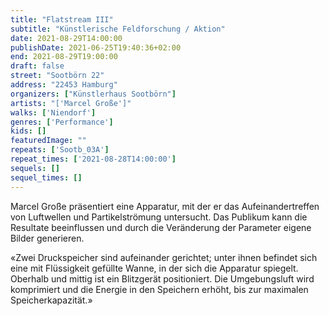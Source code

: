 ```yaml
---
title: "Flatstream III"
subtitle: "Künstlerische Feldforschung / Aktion"
date: 2021-08-29T14:00:00
publishDate: 2021-06-25T19:40:36+02:00
end: 2021-08-29T19:00:00
draft: false
street: "Sootbörn 22"
address: "22453 Hamburg"
organizers: ["Künstlerhaus Sootbörn"]
artists: "['Marcel Große']"
walks: ['Niendorf']
genres: ['Performance']
kids: []
featuredImage: ""
repeats: ['Sootb_03A']
repeat_times: ['2021-08-28T14:00:00']
sequels: []
sequel_times: []
---
```


Marcel Große präsentiert eine Apparatur, mit der er das Aufeinandertreffen von Luftwellen und Partikelströmung untersucht. Das Publikum kann die Resultate beeinflussen und durch die Veränderung der Parameter eigene Bilder generieren. 

«Zwei Druckspeicher sind aufeinander gerichtet; unter ihnen befindet sich eine mit Flüssigkeit gefüllte Wanne, in der sich die Apparatur spiegelt. Oberhalb und mittig ist ein Blitzgerät positioniert. Die Umgebungsluft wird komprimiert und die Energie in den Speichern erhöht, bis zur maximalen Speicherkapazität.»